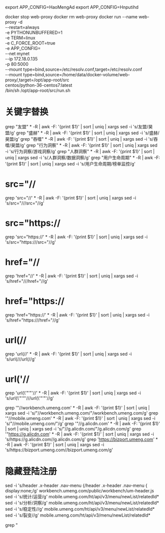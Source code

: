 



export APP_CONFIG=HaoMengAd
export APP_CONFIG=Hnputihd


docker stop web-proxy
docker rm web-proxy
docker run --name web-proxy -d \
--restart=always \
-e PYTHONUNBUFFERED=1 \
-e TERM=linux \
-e C_FORCE_ROOT=true \
-e APP_CONFIG= \
--net mynet \
--ip 172.18.0.135 \
-p 80:5000 \
--mount type=bind,source=/etc/resolv.conf,target=/etc/resolv.conf \
--mount type=bind,source=/home/data/docker-volume/web-proxy/,target=/opt/app-root/src \
centos/python-36-centos7:latest \
/bin/sh /opt/app-root/src/run.sh


# 关键字替换
grep "友盟" * -R | awk -F: '{print $1}' | sort | uniq | xargs sed -i 's/友盟/昊盟/g'
grep "盛赫" * -R | awk -F: '{print $1}' | sort | uniq | xargs sed -i 's/盛赫/昊盟/g'
grep "吞噬" * -R | awk -F: '{print $1}' | sort | uniq | xargs sed -i 's/吞噬/昊盟/g'
grep "行为洞察" * -R | awk -F: '{print $1}' | sort | uniq | xargs sed -i 's/行为洞察/游戏洞察/g'
grep "人群洞察" * -R | awk -F: '{print $1}' | sort | uniq | xargs sed -i 's/人群洞察/数据洞察/g'
grep "用户生命周期" * -R | awk -F: '{print $1}' | sort | uniq | xargs sed -i 's/用户生命周期/榜单监控/g'


# src="//
grep 'src="//' * -R | awk -F: '{print $1}' | sort | uniq | xargs sed -i 's/src="\/\//src="\//g'
# src="https://
grep 'src="https://' * -R | awk -F: '{print $1}' | sort | uniq | xargs sed -i 's/src="https:\/\//src="\//g'
# href="//
grep 'href="//' * -R | awk -F: '{print $1}' | sort | uniq | xargs sed -i 's/href="\/\//href="\//g'
# href="https://
grep 'href="https://' * -R | awk -F: '{print $1}' | sort | uniq | xargs sed -i 's/href="https:\/\//href="\//g'
# url(//
grep 'url(//' * -R | awk -F: '{print $1}' | sort | uniq | xargs sed -i 's/url(\/\//url(\//g'
# url(\'//
grep 'url(\\'"'"'//' * -R | awk -F: '{print $1}' | sort | uniq | xargs sed -i 's/url(\\'"'"'\/\//url(\\'"'"'\//g'


grep '"//workbench.umeng.com' * -R | awk -F: '{print $1}' | sort | uniq | xargs sed -i 's/"\/\/workbench.umeng.com/"\/workbench.umeng.com/g'
grep '"//mobile.umeng.com' * -R | awk -F: '{print $1}' | sort | uniq | xargs sed -i 's/"\/\/mobile.umeng.com/"/g'
grep '"//g.alicdn.com' * -R | awk -F: '{print $1}' | sort | uniq | xargs sed -i 's/"\/\/g.alicdn.com/"\/g.alicdn.com/g'
grep '"https://g.alicdn.com' * -R | awk -F: '{print $1}' | sort | uniq | xargs sed -i 's/https:\/\/g.alicdn.com/\/g.alicdn.com/g'
grep 'https://bizport.umeng.com' * -R | awk -F: '{print $1}' | sort | uniq | xargs sed -i 's/https:\/\/bizport.umeng.com/\/bizport.umeng.com/g'


# 隐藏登陆注册
sed -i 's/header .x-header .nav-menu {/header .x-header .nav-menu { display:none;/g' workbench.umeng.com/public/workbench/um-header.js
sed -i 's/统计/运营/g' mobile.umeng.com/ht/api/v3/menu/newList/relatedId*
sed -i 's/分析/洞察/g' mobile.umeng.com/ht/api/v3/menu/newList/relatedId*
sed -i 's/稳定性//g' mobile.umeng.com/ht/api/v3/menu/newList/relatedId*
sed -i 's/裂变//g' mobile.umeng.com/ht/api/v3/menu/newList/relatedId*

                
grep "<title>TrackingIO" * -R | awk -F: '{print $1}' | sort | uniq | xargs sed -i 's/<title>TrackingIO/<title>昊盟游戏广告智能投放平台/g'
demo.html  $.cookie("ryioDemoapk", "e31caee07ebedf8c172267e73204802f")


grep '"//' * -R | awk -F: '{print $1}' | sort | uniq | xargs sed -i 's/"\/\//"\//g'



# src="//
grep 'src="//' * -R | awk -F: '{print $1}' | sort | uniq | xargs sed -i 's/src="\/\//src="\//g'
# src="https://
grep 'src="https://' * -R | awk -F: '{print $1}' | sort | uniq | xargs sed -i 's/src="https:\/\//src="\//g'
# href="//
grep 'href="//' * -R | awk -F: '{print $1}' | sort | uniq | xargs sed -i 's/href="\/\//href="\//g'
# href="https://
grep 'href="https://' * -R | awk -F: '{print $1}' | sort | uniq | xargs sed -i 's/href="https:\/\//href="\//g'

grep 'https://d1icd6shlvmxi6.cloudfront.net' * -R | awk -F: '{print $1}' | sort | uniq | xargs sed -i 's/https:\/\/d1icd6shlvmxi6.cloudfront.net/\/d1icd6shlvmxi6.cloudfront.net/g'
grep 'https://ssl-player2.720static.com' * -R | awk -F: '{print $1}' | sort | uniq | xargs sed -i 's/https:\/\/ssl-player2.720static.com/\/ssl-player2.720static.com/g'
grep 'https://static.axhub.im' * -R | awk -F: '{print $1}' | sort | uniq | xargs sed -i 's/https:\/\/static.axhub.im/\/static.axhub.im/g'

grep 'https://static.axhub.im' * -R | awk -F: '{print $1}' | sort | uniq | xargs sed -i 's/https:\/\/static.axhub.im/\/static.axhub.im/g'

 https://ssl-player2.720static.com/krp/1.19-pr10/system/piclist.png

